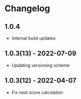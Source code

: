 # Changelog

## 1.0.4

- Internal build updates

## 1.0.3(13) - 2022-07-09

- Updating versioning scheme

## 1.0.3(12) - 2022-04-07

- Fix next score calculation
